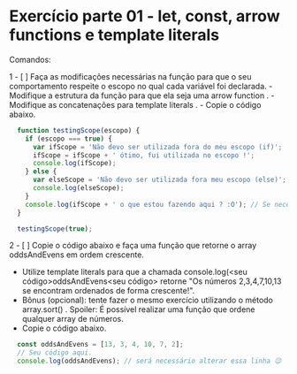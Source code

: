 # Exercício parte 01 - let, const, arrow functions e template literals

Comandos:

  1 - [ ] Faça as modificações necessárias na função para que o seu comportamento respeite o escopo no 
  qual cada variável foi declarada.
     - Modifique a estrutura da função para que ela seja uma arrow function .
     - Modifique as concatenações para template literals .
     - Copie o código abaixo.
  
```js
  function testingScope(escopo) {
    if (escopo === true) {
      var ifScope = 'Não devo ser utilizada fora do meu escopo (if)';
      ifScope = ifScope + ' ótimo, fui utilizada no escopo !';
      console.log(ifScope);
    } else {
      var elseScope = 'Não devo ser utilizada fora meu escopo (else)';
      console.log(elseScope);
    }
    console.log(ifScope + ' o que estou fazendo aqui ? :O'); // Se necessário esta linha pode ser removida.
  }

  testingScope(true);
```

  2 - [ ] Copie o código abaixo e faça uma função que retorne o array oddsAndEvens em ordem crescente.

   - Utilize template literals para que a chamada console.log(<seu código>oddsAndEvens<seu código>
  retorne "Os números 2,3,4,7,10,13 se encontram ordenados de forma crescente!".
   - Bônus (opcional): tente fazer o mesmo exercício utilizando o método array.sort() . Spoiler: É
  possível realizar uma função que ordene qualquer array de números.
   - Copie o código abaixo.
  
```js
  const oddsAndEvens = [13, 3, 4, 10, 7, 2];
  // Seu código aqui.
  console.log(oddsAndEvens); // será necessário alterar essa linha 😉
```
